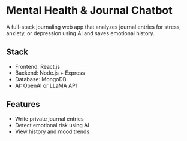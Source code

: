 # Mental Health & Journal Chatbot

A full-stack journaling web app that analyzes journal entries for stress, anxiety, or depression using AI and saves emotional history.

## Stack
- Frontend: React.js
- Backend: Node.js + Express
- Database: MongoDB
- AI: OpenAI or LLaMA API

## Features
- Write private journal entries
- Detect emotional risk using AI
- View history and mood trends
